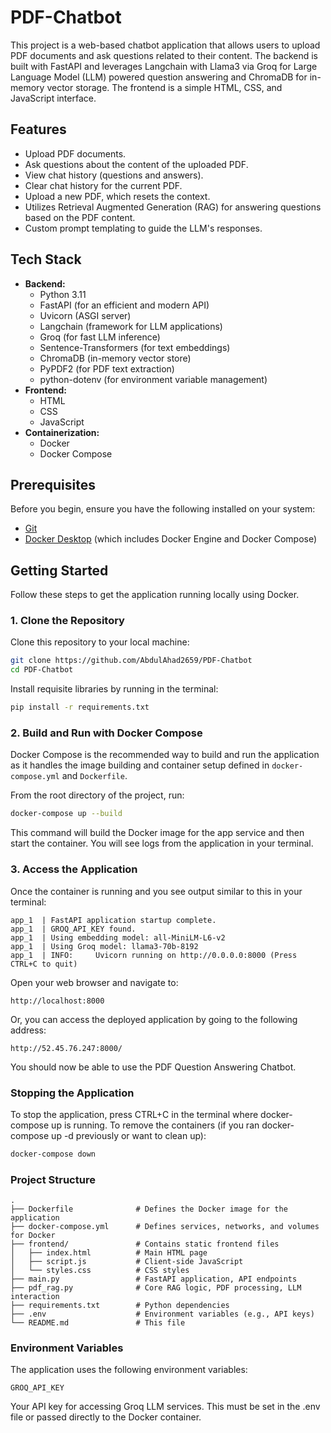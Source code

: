 # PDF-Chatbot

This project is a web-based chatbot application that allows users to upload PDF documents and ask questions related to their content. The backend is built with FastAPI and leverages Langchain with Llama3 via Groq for Large Language Model (LLM) powered question answering and ChromaDB for in-memory vector storage. The frontend is a simple HTML, CSS, and JavaScript interface.

## Features

*   Upload PDF documents.
*   Ask questions about the content of the uploaded PDF.
*   View chat history (questions and answers).
*   Clear chat history for the current PDF.
*   Upload a new PDF, which resets the context.
*   Utilizes Retrieval Augmented Generation (RAG) for answering questions based on the PDF content.
*   Custom prompt templating to guide the LLM's responses.

## Tech Stack

*   **Backend:**
    *   Python 3.11
    *   FastAPI (for an efficient and modern API)
    *   Uvicorn (ASGI server)
    *   Langchain (framework for LLM applications)
    *   Groq (for fast LLM inference)
    *   Sentence-Transformers (for text embeddings)
    *   ChromaDB (in-memory vector store)
    *   PyPDF2 (for PDF text extraction)
    *   python-dotenv (for environment variable management)
*   **Frontend:**
    *   HTML
    *   CSS
    *   JavaScript
*   **Containerization:**
    *   Docker
    *   Docker Compose

## Prerequisites

Before you begin, ensure you have the following installed on your system:
*   [Git](https://git-scm.com/downloads)
*   [Docker Desktop](https://www.docker.com/products/docker-desktop/) (which includes Docker Engine and Docker Compose)

## Getting Started

Follow these steps to get the application running locally using Docker.

### 1. Clone the Repository

Clone this repository to your local machine:
```bash
git clone https://github.com/AbdulAhad2659/PDF-Chatbot
cd PDF-Chatbot
```
Install requisite libraries by running in the terminal:
```bash
pip install -r requirements.txt

```

### 2. Build and Run with Docker Compose

Docker Compose is the recommended way to build and run the application as it handles the image building and container setup defined in `docker-compose.yml` and `Dockerfile`.

From the root directory of the project, run:
```bash
docker-compose up --build
```
This command will build the Docker image for the app service and then start the container. You will see logs from the application in your terminal.

### 3. Access the Application

Once the container is running and you see output similar to this in your terminal:
```text
app_1  | FastAPI application startup complete.
app_1  | GROQ_API_KEY found.
app_1  | Using embedding model: all-MiniLM-L6-v2
app_1  | Using Groq model: llama3-70b-8192
app_1  | INFO:     Uvicorn running on http://0.0.0.0:8000 (Press CTRL+C to quit)
```
Open your web browser and navigate to:
```text
http://localhost:8000
```
Or, you can access the deployed application by going to the following address:
```text
http://52.45.76.247:8000/
```

You should now be able to use the PDF Question Answering Chatbot.

### Stopping the Application
To stop the application, press CTRL+C in the terminal where docker-compose up is running.
To remove the containers (if you ran docker-compose up -d previously or want to clean up):
```bash
docker-compose down
```

### Project Structure
```text
.
├── Dockerfile              # Defines the Docker image for the application
├── docker-compose.yml      # Defines services, networks, and volumes for Docker
├── frontend/               # Contains static frontend files
│   ├── index.html          # Main HTML page
│   ├── script.js           # Client-side JavaScript
│   └── styles.css          # CSS styles
├── main.py                 # FastAPI application, API endpoints
├── pdf_rag.py              # Core RAG logic, PDF processing, LLM interaction
├── requirements.txt        # Python dependencies
├── .env                    # Environment variables (e.g., API keys)
└── README.md               # This file
```
### Environment Variables
The application uses the following environment variables:
```text
GROQ_API_KEY
```
Your API key for accessing Groq LLM services. This must be set in the .env file or passed directly to the Docker container.

